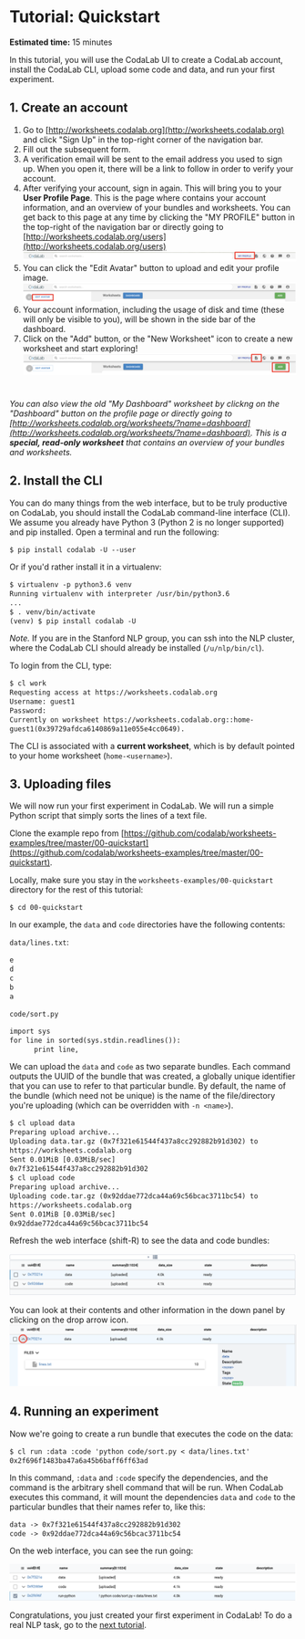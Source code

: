 # Tutorial: Quickstart

**Estimated time:** 15 minutes

In this tutorial, you will use the CodaLab UI to create a CodaLab account, install the CodaLab CLI,
upload some code and data, and run your first experiment.

## 1. Create an account

1.  Go to [http://worksheets.codalab.org](http://worksheets.codalab.org) and click "Sign Up" in the top-right corner of the navigation bar.
2.  Fill out the subsequent form.
3.  A verification email will be sent to the email address you used to sign up. When you open it, there will be a link to follow in order to verify your account.
4.  After verifying your account, sign in again. This will bring you to your **User Profile Page**. 
This is the page where contains your account information, and an overview of your bundles and worksheets. 
You can get back to this page at any time by clicking the "MY PROFILE" button in the top-right of the navigation bar or directly going to [http://worksheets.codalab.org/users](http://worksheets.codalab.org/users)
![Dashboard](../images/quickstart/profile.png)
5. You can click the "Edit Avatar" button to upload and edit your profile image.
![Dashboard](../images/quickstart/edit-avatar.png)
6. Your account information, including the usage of disk and time (these will only be visible to you), will be shown in the side bar of the dashboard.
7. Click on the "Add" button, or the "New Worksheet" icon to create a new worksheet and start exploring!
![Dashboard](../images/quickstart/add-worksheet.png)

#
*You can also view the old "My Dashboard" worksheet by clickng on the "Dashboard" button on the profile page or directly going to [http://worksheets.codalab.org/worksheets/?name=dashboard](http://worksheets.codalab.org/worksheets/?name=dashboard).
This is a **special, read-only worksheet** that contains an
overview of your bundles and worksheets.*



## 2. Install the CLI

You can do many things from the web interface,
but to be truly productive on CodaLab, you should install
the CodaLab command-line interface (CLI).
We assume you already have Python 3 (Python 2 is no longer supported) and pip installed.
Open a terminal and run the following:

    $ pip install codalab -U --user

Or if you'd rather install it in a virtualenv:

    $ virtualenv -p python3.6 venv
    Running virtualenv with interpreter /usr/bin/python3.6
    ...
    $ . venv/bin/activate
    (venv) $ pip install codalab -U

*Note.* If you are in the Stanford NLP group, you can ssh into the NLP cluster,
where the CodaLab CLI should already be installed (`/u/nlp/bin/cl`).

To login from the CLI, type:

    $ cl work
    Requesting access at https://worksheets.codalab.org
    Username: guest1
    Password:
    Currently on worksheet https://worksheets.codalab.org::home-guest1(0x39729afdca6140869a11e055e4cc0649).

The CLI is associated with a **current worksheet**, which is by default pointed
to your home worksheet (`home-<username>`).

## 3. Uploading files

We will now run your first experiment in CodaLab.  We will run a simple Python
script that simply sorts the lines of a text file.

Clone the example repo from [https://github.com/codalab/worksheets-examples/tree/master/00-quickstart](https://github.com/codalab/worksheets-examples/tree/master/00-quickstart).

Locally, make sure you stay in the `worksheets-examples/00-quickstart` directory for the rest of this tutorial:

    $ cd 00-quickstart

In our example, the `data` and `code` directories have the following contents:

`data/lines.txt`:

    e
    d
    c
    b
    a

`code/sort.py`

    import sys
    for line in sorted(sys.stdin.readlines()):
    	  print line,

We can upload the `data` and `code` as two separate bundles.  Each command outputs the UUID of the bundle that was created,
a globally unique identifier that you can use to refer to that particular bundle.
By default, the name of the bundle (which need not be unique) is the name of the file/directory you're uploading (which can be overridden with `-n <name>`).

    $ cl upload data
    Preparing upload archive...
    Uploading data.tar.gz (0x7f321e61544f437a8cc292882b91d302) to https://worksheets.codalab.org
    Sent 0.01MiB [0.03MiB/sec]    			
    0x7f321e61544f437a8cc292882b91d302
    $ cl upload code
    Preparing upload archive...
    Uploading code.tar.gz (0x92ddae772dca44a69c56bcac3711bc54) to https://worksheets.codalab.org
    Sent 0.01MiB [0.03MiB/sec]    			
    0x92ddae772dca44a69c56bcac3711bc54

Refresh the web interface (shift-R) to see the data and code bundles:

![Data and code](../images/quickstart/data-code.png)

You can look at their contents and other information in the down panel by clicking on the drop arrow icon.
![Data and code](../images/quickstart/bundle-detail.png)

## 4. Running an experiment

Now we're going to create a run bundle that executes the code on the data:

    $ cl run :data :code 'python code/sort.py < data/lines.txt'
    0x2f696f1483ba47a6a45b6baff6ff63ad

In this command, `:data` and `:code` specify the dependencies, and the command
is the arbitrary shell command that will be run.
When CodaLab executes this command, it will mount the dependencies `data` and `code` to the particular bundles that their names refer to, like this:

    data -> 0x7f321e61544f437a8cc292882b91d302
    code -> 0x92ddae772dca44a69c56bcac3711bc54

On the web interface, you can see the run going:

![Run](../images/quickstart/run-python.png)

Congratulations, you just created your first experiment in CodaLab!
To do a real NLP task, go to the [next tutorial](quickstart.md).
